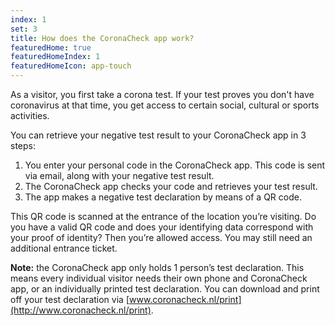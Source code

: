 ```yaml
---
index: 1
set: 3
title: How does the CoronaCheck app work?
featuredHome: true
featuredHomeIndex: 1
featuredHomeIcon: app-touch
---
```

As a visitor, you first take a corona test. If your test proves you don't have coronavirus at that time, you get access to certain social, cultural or sports activities.
 
You can retrieve your negative test result to your CoronaCheck app in 3 steps:

1. You enter your personal code in the CoronaCheck app. This code is sent via email, along with your negative test result.
2. The CoronaCheck app checks your code and retrieves your test result.
3. The app makes a negative test declaration by means of a QR code. 

This QR code is scanned at the entrance of the location you’re visiting. Do you have a valid QR code and does your identifying data correspond with your proof of identity? Then you’re allowed access. You may still need an additional entrance ticket. 

**Note:** the CoronaCheck app only holds 1 person’s test declaration. This means every individual visitor needs their own phone and CoronaCheck app, or an individually printed test declaration. You can download and print off your test declaration via [www.coronacheck.nl/print](http://www.coronacheck.nl/print).
